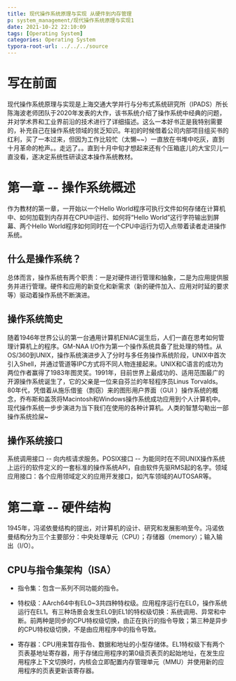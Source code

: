 ```yaml
---
title: 现代操作系统原理与实现 从硬件到内存管理
p: system_management/现代操作系统原理与实现1
date: 2021-10-22 22:10:09
tags: [Operating System]
categories: Operating System
typora-root-url: ../../../source
---
```


# 写在前面

现代操作系统原理与实现是上海交通大学并行与分布式系统研究所（IPADS）所长陈海波老师团队于2020年发表的大作，该书系统介绍了操作系统中经典的问题，并对学术界和工业界前沿的技术进行了详细描述。这么一本好书正是我特别需要的，补充自己在操作系统领域的贫乏知识。年初的时候借着公司内部项目组买书的红利，买了一本过来，但因为工作比较忙（太懒~~）一直放在书堆中吃灰，直到十月革命的枪声。。走远了。。直到十月中旬才想起来还有个压箱底儿的大宝贝儿一直没看，遂决定系统性研读这本操作系统教材。



# 第一章 -- 操作系统概述

作为教材的第一章，一开始以一个Hello World程序可执行文件如何存储在计算机中、如何加载到内存并在CPU中运行、如何将“Hello World”这行字符输出到屏幕、两个Hello World程序如何同时在一个CPU中运行为切入点带着读者走进操作系统。

## 什么是操作系统？

总体而言，操作系统有两个职责：一是对硬件进行管理和抽象，二是为应用提供服务并进行管理。硬件和应用的新变化和新需求（新的硬件加入、应用对时延的要求等）驱动着操作系统不断演进。

## 操作系统简史

随着1946年世界公认的第一台通用计算机ENIAC诞生后，人们一直在思考如何管理计算机上的程序。GM-NAA I/O作为第一个操作系统具备了批处理的特性。从OS/360到UNIX，操作系统演进步入了分时与多任务操作系统阶段，UNIX中首次引入Shell，并通过管道等IPC方式将不同人物连接起来。UNIX和C语言的成功为两位作者赢得了1983年图灵奖。1991年，目前世界上最成功的、适用范围最广的开源操作系统诞生了，它的父亲是一位来自芬兰的年轻程序员Linus Torvalds。80年代，凭借着从施乐借鉴（剽窃）来的图形用户界面（GUI ）操作系统的概念，乔布斯和盖茨将Macintosh和Windows操作系统成功应用到个人计算机中。现代操作系统一步步演进为当下我们在使用的各种计算机。人类的智慧勾勒出一部操作系统捡屎~

## 操作系统接口

系统调用接口 -- 向内核请求服务。POSIX接口 -- 为能同时在不同UNIX操作系统上运行的软件定义的一套标准的操作系统API，自由软件先驱RMS起的名字。领域应用接口：各个应用领域定义的应用开发接口，如汽车领域的AUTOSAR等。

<!--more-->

# 第二章 -- 硬件结构

1945年，冯诺依曼结构的提出，对计算机的设计、研究和发展影响至今。冯诺依曼结构分为三个主要部分：中央处理单元（CPU）；存储器（memory）；输入输出（I/O）。

## CPU与指令集架构（ISA）

- 指令集：包含一系列不同功能的指令。

- 特权级：AArch64中有EL0~3共四种特权级。应用程序运行在EL0，操作系统运行在EL1。有三种场景会发生EL0到EL1的特权级切换：系统调用、异常和中断。前两种是同步的CPU特权级切换，由正在执行的指令导致；第三种是异步的CPU特权级切换，不是由应用程序中的指令导致。
- 寄存器：CPU用来暂存指令、数据和地址的小型存储体。EL1特权级下有两个页表基地址寄存器，用于存储应用程序的第0级页表页的起始地址，在发生应用程序上下文切换时，内核会立即配置内存管理单元（MMU）并使用新的应用程序的页表更新该寄存器。

